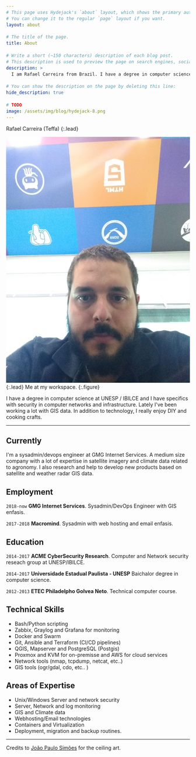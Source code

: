 ```yaml
---
# This page uses Hydejack's `about` layout, which shows the primary author's picture and about text at the top.
# You can change it to the regular `page` layout if you want.
layout: about

# The title of the page.
title: About

# Write a short (~150 characters) description of each blog post.
# This description is used to preview the page on search engines, social media, etc.
description: >
  I am Rafael Carreira from Brazil. I have a degree in computer science at UNESP / IBILCE and I have specifics with security in computer networks and infrastructure. Lately I’ve been working a lot with GIS data. In addition to technology, I really enjoy DIY and cooking crafts

# You can show the description on the page by deleting this line:
hide_description: true

# TODO
image: /assets/img/blog/hydejack-8.png
---
```


Rafael Carreira (Teffa)
{:.lead}

![small](/assets/img/me.jpg){:.lead}
Me at my workspace.
{:.figure}

I have a degree in computer science at UNESP / IBILCE and I have specifics with security in computer networks and infrastructure. Lately I've been working a lot with GIS data. In addition to technology, I really enjoy DIY and cooking crafts.

* * *

## Currently

I'm a sysadmin/devops engineer at GMG Internet Services. A medium size company with a lot of expertise in satellite imagery and climate data related to agronomy. I also research and help to develop new products based on satellite and weather radar GIS data.

## Employment

`2018-now`
__GMG Internet Services__. Sysadmin/DevOps Engineer with GIS enfasis.

`2017-2018`
__Macromind__. Sysadmin with web hosting and email enfasis.

## Education

`2014-2017`
__ACME CyberSecurity Research__. Computer and Network security reseach group at UNESP/IBILCE.

`2014-2017`
__Universidade Estadual Paulista - UNESP__ Baichalor degree in computer science.

`2012-2013`
__ETEC Philadelpho Golvea Neto__. Technical computer course.

## Technical Skills

 * Bash/Python scripting
 * Zabbix, Graylog and Grafana for monitoring
 * Docker and Swarm
 * Git, Ansible and Terraform (CI/CD pipelines)
 * QGIS, Mapserver and PostgreSQL (Postgis)
 * Proxmox and KVM for on-premisse and AWS for cloud services
 * Network tools (nmap, tcpdump, netcat, etc..)
 * GIS tools (ogr/gdal, cdo, etc.. )

## Areas of Expertise

 * Unix/Windows Server and network security
 * Server, Network and log monitoring
 * GIS and Climate data
 * Webhosting/Email technologies 
 * Containers and Virtualization
 * Deployment, migration and backup routines.

* * *
Credits to [João Paulo Simões](https://www.linkedin.com/in/joao-paulo-sim%C3%B5es-88904018a/) for the ceiling art.
